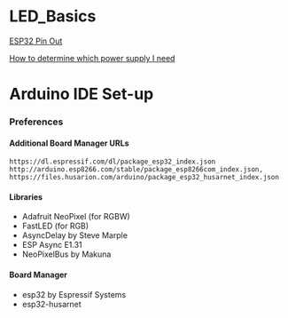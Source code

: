 # LED_Basics


[ESP32 Pin Out](https://github.com/GrillinGorilla/LED_Basics/blob/master/images/esp32_pinout.PNG)

[How to determine which power supply I need](https://www.waveformlighting.com/home-residential/how-to-choose-a-power-supply-for-your-led-strip-project)

# Arduino IDE Set-up
### Preferences
#### Additional Board Manager URLs
```
https://dl.espressif.com/dl/package_esp32_index.json
http://arduino.esp8266.com/stable/package_esp8266com_index.json,
https://files.husarion.com/arduino/package_esp32_husarnet_index.json
```
#### Libraries
- Adafruit NeoPixel (for RGBW)
- FastLED (for RGB)
- AsyncDelay by Steve Marple
- ESP Async E1.31 
- NeoPixelBus by Makuna

#### Board Manager
- esp32 by Espressif Systems
- esp32-husarnet

